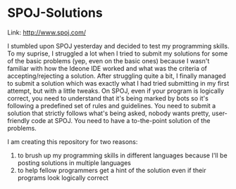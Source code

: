# SPOJ-Solutions

Link: http://www.spoj.com/

I stumbled upon SPOJ yesterday and decided to test my programming skills. To my suprise, I struggled a lot when I tried to submit my solutions for some of the basic problems (yep, even on the basic ones) because I wasn't familiar with how the Ideone IDE worked and what was the criteria of accepting/rejecting a solution. After struggling quite a bit, I finally managed to submit a solution which was exactly what I had tried submitting in my first attempt, but with a little tweaks. On SPOJ, even if your program is logically correct, you need to understand that it's being marked by bots so it's following a predefined set of rules and guidelines. You need to submit a solution that strictly follows what's being asked, nobody wants pretty, user-friendly code at SPOJ. You need to have a to-the-point solution of the problems. 

I am creating this repository for two reasons:

  1) to brush up my programming skills in different languages because I'll be posting solutions in multiple languages
  2) to help fellow programmers get a hint of the solution even if their programs look logically correct
